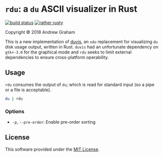 # `rdu`: a `du` ASCII visualizer in Rust #

[![build status](https://gitlab.com/andeh575/rdu/badges/master/build.svg)](https://gitlab.com/andeh575/rdu/commits/master)
[![rather rusty](https://img.shields.io/badge/rather-rusty-%23B7410E.svg)](https://www.rustup.rs/)

Copyright © 2018 Andrew Graham

This is a new implementation of [duvis](https://github.com/BartMassey/duvis), an `xdu` replacement for visualizing `du` disk usage output, written in Rust. `duvis` had an unfortunate dependency on `gtk+-3.0` for the graphical mode and `rdu` seeks to limit external dependencies to ensure cross-platform operability.

## Usage ##

`rdu` consumes the output of `du`; which is read for standard input (so a pipe or a file is acceptable).

```sh
du | rdu
```

### Options ###

+ `-p`, `--pre-order`: Enable pre-order sorting

## License ##

This software provided under the [MIT License](https://opensource.org/licenses/MIT).
